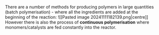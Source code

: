 There are a number of methods for producing polymers in large quantities (batch polymerisation) - where all the ingredients are added at the beginning of the reaction:
![[Pasted image 20241111182139.png|centre]]
However there is also the process of **continuous polymerisation** where monomers/catalysts are fed constantly into the reactor.
